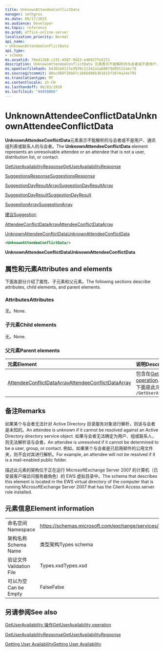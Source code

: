 ```yaml
---
title: UnknownAttendeeConflictData
manager: sethgros
ms.date: 09/17/2015
ms.audience: Developer
ms.topic: reference
ms.prod: office-online-server
localization_priority: Normal
api_name:
- UnknownAttendeeConflictData
api_type:
- schema
ms.assetid: 70e41268-c231-4587-9d23-e46927fe5272
description: UnknownAttendeeConflictData 元素表示不能解析的与会者或不是用户、通讯组列表或联系人的与会者。
ms.openlocfilehash: b4362e0117e3939c21342a1ab8079d95512aec79
ms.sourcegitcommit: 88ec988f2bb67c1866d06b361615f3674a24e795
ms.translationtype: MT
ms.contentlocale: zh-CN
ms.lasthandoff: 06/03/2020
ms.locfileid: "44459866"
---
```

# <a name="unknownattendeeconflictdata"></a><span data-ttu-id="c2e44-103">UnknownAttendeeConflictData</span><span class="sxs-lookup"><span data-stu-id="c2e44-103">UnknownAttendeeConflictData</span></span>

<span data-ttu-id="c2e44-104">**UnknownAttendeeConflictData**元素表示不能解析的与会者或不是用户、通讯组列表或联系人的与会者。</span><span class="sxs-lookup"><span data-stu-id="c2e44-104">The **UnknownAttendeeConflictData** element represents an unresolvable attendee or an attendee that is not a user, distribution list, or contact.</span></span> 
  
[<span data-ttu-id="c2e44-105">GetUserAvailabilityResponse</span><span class="sxs-lookup"><span data-stu-id="c2e44-105">GetUserAvailabilityResponse</span></span>](getuseravailabilityresponse.md)
  
[<span data-ttu-id="c2e44-106">SuggestionsResponse</span><span class="sxs-lookup"><span data-stu-id="c2e44-106">SuggestionsResponse</span></span>](suggestionsresponse.md)
  
[<span data-ttu-id="c2e44-107">SuggestionDayResultArray</span><span class="sxs-lookup"><span data-stu-id="c2e44-107">SuggestionDayResultArray</span></span>](suggestiondayresultarray.md)
  
[<span data-ttu-id="c2e44-108">SuggestionDayResult</span><span class="sxs-lookup"><span data-stu-id="c2e44-108">SuggestionDayResult</span></span>](suggestiondayresult.md)
  
[<span data-ttu-id="c2e44-109">SuggestionArray</span><span class="sxs-lookup"><span data-stu-id="c2e44-109">SuggestionArray</span></span>](suggestionarray.md)
  
[<span data-ttu-id="c2e44-110">建议</span><span class="sxs-lookup"><span data-stu-id="c2e44-110">Suggestion</span></span>](suggestion.md)
  
[<span data-ttu-id="c2e44-111">AttendeeConflictDataArray</span><span class="sxs-lookup"><span data-stu-id="c2e44-111">AttendeeConflictDataArray</span></span>](attendeeconflictdataarray.md)
  
[<span data-ttu-id="c2e44-112">UnknownAttendeeConflictData</span><span class="sxs-lookup"><span data-stu-id="c2e44-112">UnknownAttendeeConflictData</span></span>](unknownattendeeconflictdata.md)
  
```xml
<UnknownAttendeeConflictData/>
```

 <span data-ttu-id="c2e44-113">**UnknownAttendeeConflictData**</span><span class="sxs-lookup"><span data-stu-id="c2e44-113">**UnknownAttendeeConflictData**</span></span>
## <a name="attributes-and-elements"></a><span data-ttu-id="c2e44-114">属性和元素</span><span class="sxs-lookup"><span data-stu-id="c2e44-114">Attributes and elements</span></span>

<span data-ttu-id="c2e44-115">下面各部分介绍了属性、子元素和父元素。</span><span class="sxs-lookup"><span data-stu-id="c2e44-115">The following sections describe attributes, child elements, and parent elements.</span></span>
  
### <a name="attributes"></a><span data-ttu-id="c2e44-116">Attributes</span><span class="sxs-lookup"><span data-stu-id="c2e44-116">Attributes</span></span>

<span data-ttu-id="c2e44-117">无。</span><span class="sxs-lookup"><span data-stu-id="c2e44-117">None.</span></span>
  
### <a name="child-elements"></a><span data-ttu-id="c2e44-118">子元素</span><span class="sxs-lookup"><span data-stu-id="c2e44-118">Child elements</span></span>

<span data-ttu-id="c2e44-119">无。</span><span class="sxs-lookup"><span data-stu-id="c2e44-119">None.</span></span>
  
### <a name="parent-elements"></a><span data-ttu-id="c2e44-120">父元素</span><span class="sxs-lookup"><span data-stu-id="c2e44-120">Parent elements</span></span>

|<span data-ttu-id="c2e44-121">**元素**</span><span class="sxs-lookup"><span data-stu-id="c2e44-121">**Element**</span></span>|<span data-ttu-id="c2e44-122">**说明**</span><span class="sxs-lookup"><span data-stu-id="c2e44-122">**Description**</span></span>|
|:-----|:-----|
|[<span data-ttu-id="c2e44-123">AttendeeConflictDataArray</span><span class="sxs-lookup"><span data-stu-id="c2e44-123">AttendeeConflictDataArray</span></span>](attendeeconflictdataarray.md) <br/> |<span data-ttu-id="c2e44-124">包含在[GetUserAvailability 操作](getuseravailability-operation.md)中标识的被查询的与会者的冲突数据数组。</span><span class="sxs-lookup"><span data-stu-id="c2e44-124">Contains an array of conflict data for queried attendees identified in the [GetUserAvailability operation](getuseravailability-operation.md).</span></span>  <br/> <span data-ttu-id="c2e44-125">下面是此元素的 XPath 表达式： </span><span class="sxs-lookup"><span data-stu-id="c2e44-125">The following is the XPath expression to this element:</span></span>  <br/>  `/GetUserAvailabilityResponse/SuggestionsResponse/SuggestionDayResultArray/SuggestionDayResult[i]/SuggestionArray/Suggestion[i]/AttendeeConflictDataArray` <br/> |
   
## <a name="remarks"></a><span data-ttu-id="c2e44-126">备注</span><span class="sxs-lookup"><span data-stu-id="c2e44-126">Remarks</span></span>

<span data-ttu-id="c2e44-127">如果某个与会者无法针对 Active Directory 目录服务对象进行解析，则该与会者是未知的。</span><span class="sxs-lookup"><span data-stu-id="c2e44-127">An attendee is unknown if it cannot be resolved against an Active Directory directory service object.</span></span> <span data-ttu-id="c2e44-128">如果与会者无法确定为用户、组或联系人，则无法解析该与会者。</span><span class="sxs-lookup"><span data-stu-id="c2e44-128">An attendee is unresolved if it cannot be determined to be a user, group, or contact.</span></span> <span data-ttu-id="c2e44-129">例如，如果某个与会者是已启用邮件的公用文件夹，则不会对其进行解析。</span><span class="sxs-lookup"><span data-stu-id="c2e44-129">For example, an attendee will not be resolved if it is a mail-enabled public folder.</span></span>
  
<span data-ttu-id="c2e44-130">描述此元素的架构位于正在运行 MicrosoftExchange Server 2007 的计算机（已安装客户端访问服务器角色）的 EWS 虚拟目录中。</span><span class="sxs-lookup"><span data-stu-id="c2e44-130">The schema that describes this element is located in the EWS virtual directory of the computer that is running MicrosoftExchange Server 2007 that has the Client Access server role installed.</span></span>
  
## <a name="element-information"></a><span data-ttu-id="c2e44-131">元素信息</span><span class="sxs-lookup"><span data-stu-id="c2e44-131">Element information</span></span>

|||
|:-----|:-----|
|<span data-ttu-id="c2e44-132">命名空间</span><span class="sxs-lookup"><span data-stu-id="c2e44-132">Namespace</span></span>  <br/> |https://schemas.microsoft.com/exchange/services/2006/types  <br/> |
|<span data-ttu-id="c2e44-133">架构名称</span><span class="sxs-lookup"><span data-stu-id="c2e44-133">Schema Name</span></span>  <br/> |<span data-ttu-id="c2e44-134">类型架构</span><span class="sxs-lookup"><span data-stu-id="c2e44-134">Types schema</span></span>  <br/> |
|<span data-ttu-id="c2e44-135">验证文件</span><span class="sxs-lookup"><span data-stu-id="c2e44-135">Validation File</span></span>  <br/> |<span data-ttu-id="c2e44-136">Types.xsd</span><span class="sxs-lookup"><span data-stu-id="c2e44-136">Types.xsd</span></span>  <br/> |
|<span data-ttu-id="c2e44-137">可以为空</span><span class="sxs-lookup"><span data-stu-id="c2e44-137">Can be Empty</span></span>  <br/> |<span data-ttu-id="c2e44-138">False</span><span class="sxs-lookup"><span data-stu-id="c2e44-138">False</span></span>  <br/> |
   
## <a name="see-also"></a><span data-ttu-id="c2e44-139">另请参阅</span><span class="sxs-lookup"><span data-stu-id="c2e44-139">See also</span></span>



[<span data-ttu-id="c2e44-140">GetUserAvailability 操作</span><span class="sxs-lookup"><span data-stu-id="c2e44-140">GetUserAvailability operation</span></span>](getuseravailability-operation.md)
  
[<span data-ttu-id="c2e44-141">GetUserAvailabilityResponse</span><span class="sxs-lookup"><span data-stu-id="c2e44-141">GetUserAvailabilityResponse</span></span>](getuseravailabilityresponse.md)


[<span data-ttu-id="c2e44-142">Getting User Availability</span><span class="sxs-lookup"><span data-stu-id="c2e44-142">Getting User Availability</span></span>](https://msdn.microsoft.com/library/d4133fcb-9b0f-4e6b-aadf-a389da83516a%28Office.15%29.aspx)

